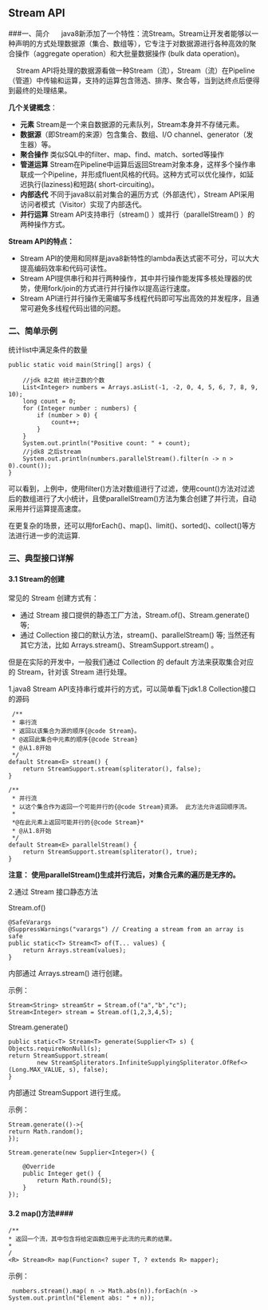 ## Stream API
###一、简介
     java8新添加了一个特性：流Stream。Stream让开发者能够以一种声明的方式处理数据源（集合、数组等），它专注于对数据源进行各种高效的聚合操作（aggregate operation）和大批量数据操作 (bulk data operation)。

    Stream API将处理的数据源看做一种Stream（流），Stream（流）在Pipeline（管道）中传输和运算，支持的运算包含筛选、排序、聚合等，当到达终点后便得到最终的处理结果。

**几个关键概念**：

 - **元素** Stream是一个来自数据源的元素队列，Stream本身并不存储元素。
- **数据源**（即Stream的来源）包含集合、数组、I/O channel、generator（发生器）等。
- **聚合操作** 类似SQL中的filter、map、find、match、sorted等操作
- **管道运算** Stream在Pipeline中运算后返回Stream对象本身，这样多个操作串联成一个Pipeline，并形成fluent风格的代码。这种方式可以优化操作，如延迟执行(laziness)和短路( short-circuiting)。
- **内部迭代** 不同于java8以前对集合的遍历方式（外部迭代），Stream API采用访问者模式（Visitor）实现了内部迭代。
- **并行运算** Stream API支持串行（stream() ）或并行（parallelStream() ）的两种操作方式。

**Stream API的特点：**

- Stream API的使用和同样是java8新特性的lambda表达式密不可分，可以大大提高编码效率和代码可读性。
- Stream API提供串行和并行两种操作，其中并行操作能发挥多核处理器的优势，使用fork/join的方式进行并行操作以提高运行速度。
- Stream API进行并行操作无需编写多线程代码即可写出高效的并发程序，且通常可避免多线程代码出错的问题。

### 二、简单示例 ###

统计list中满足条件的数量

	public static void main(String[] args) {
        
        //jdk 8之前 统计正数的个数
        List<Integer> numbers = Arrays.asList(-1, -2, 0, 4, 5, 6, 7, 8, 9, 10);
        long count = 0;
        for (Integer number : numbers) {
            if (number > 0) {
                count++;
            }
        }
        System.out.println("Positive count: " + count);
        //jdk8 之后stream
        System.out.println(numbers.parallelStream().filter(n -> n > 0).count());
    }
可以看到，上例中，使用filter()方法对数组进行了过滤，使用count()方法对过滤后的数组进行了大小统计，且使parallelStream()方法为集合创建了并行流，自动采用并行运算提高速度。

在更复杂的场景，还可以用forEach()、map()、limit()、sorted()、collect()等方法进行进一步的流运算.
### 三、典型接口详解 ###
#### 3.1 Stream的创建 ####

常见的 Stream 创建方式有：

- 通过 Stream 接口提供的静态工厂方法，Stream.of()、Stream.generate() 等;
- 通过 Collection 接口的默认方法，stream()、parallelStream() 等;
当然还有其它方法，比如 Arrays.stream()、StreamSupport.stream() 。

但是在实际的开发中，一般我们通过 Collection 的 default 方法来获取集合对应的 Stream，针对该 Stream 进行处理。

1.java8 Stream API支持串行或并行的方式，可以简单看下jdk1.8 Collection接口的源码
	
	 /**
	 * 串行流
     * 返回以该集合为源的顺序{@code Stream}。
     * @返回此集合中元素的顺序{@code Stream}
     * @从1.8开始
     */
    default Stream<E> stream() {
        return StreamSupport.stream(spliterator(), false);
    }

    /**
     * 并行流
	 * 以这个集合作为返回一个可能并行的{@code Stream}资源。 此方法允许返回顺序流。
     *
     *@在此元素上返回可能并行的{@code Stream}* 
	 * @从1.8开始	
     */
    default Stream<E> parallelStream() {
        return StreamSupport.stream(spliterator(), true);
    }
**注意：**
**使用parallelStream()生成并行流后，对集合元素的遍历是无序的。**

2.通过 Stream 接口静态方法

Stream.of()
	
	@SafeVarargs
	@SuppressWarnings("varargs") // Creating a stream from an array is safe
	public static<T> Stream<T> of(T... values) {
	    return Arrays.stream(values);
	}
内部通过 Arrays.stream() 进行创建。

示例：

	Stream<String> streamStr = Stream.of("a","b","c");
	Stream<Integer> stream = Stream.of(1,2,3,4,5);
Stream.generate()

	public static<T> Stream<T> generate(Supplier<T> s) {
    Objects.requireNonNull(s);
    return StreamSupport.stream(
            new StreamSpliterators.InfiniteSupplyingSpliterator.OfRef<>(Long.MAX_VALUE, s), false);
	}

内部通过 StreamSupport 进行生成。

示例：

	Stream.generate(()->{
	return Math.random();
	});
	
	Stream.generate(new Supplier<Integer>() {
	
		@Override
		public Integer get() {
			return Math.round(5);
		}
	});
#### 3.2 map()方法####
	/**
	* 返回一个流，其中包含将给定函数应用于此流的元素的结果。
	*
	/
	<R> Stream<R> map(Function<? super T, ? extends R> mapper);

示例：

	 numbers.stream().map( n -> Math.abs(n)).forEach(n ->  System.out.println("Element abs: " + n));